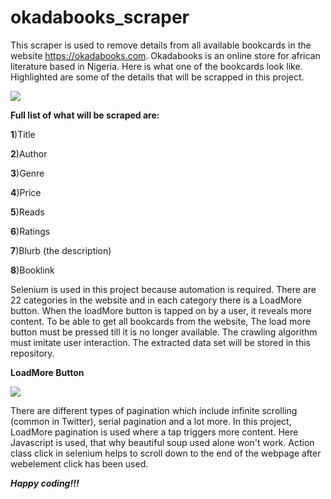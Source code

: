 # okadabooks_scraper
  This scraper is used to remove details from all available bookcards in the website https://okadabooks.com. Okadabooks is an online store for african literature based in Nigeria.
  Here is what one of the bookcards look like. Highlighted are some of the details that will be scrapped in this project.

   ![](https://github.com/EdidiongEsu/okadabooks_scraper/blob/master/okadabooks_pictures/Capture.PNG)
            
**Full list of what will be scraped are:**

  **1**)Title
  
  **2**)Author
  
  **3**)Genre
  
  **4**)Price
  
  **5**)Reads
  
  **6**)Ratings
  
  **7**)Blurb (the description)
  
  **8**)Booklink
  
 Selenium is used in this project because automation is required. There are 22 categories in the website and in each category there is a LoadMore button. When the loadMore button is tapped on by a user, it reveals more content. To be able to get all bookcards from the website, The load more button must be pressed till it is no longer available. The crawling algorithm must imitate user interaction. The extracted data set will be stored in this repository.
 
 **LoadMore Button**
  
  ![](https://github.com/EdidiongEsu/okadabooks_scraper/blob/master/okadabooks_pictures/load_more%20button.PNG)
  
  There are different types of pagination which include infinite scrolling (common in Twitter), serial pagination and a lot more. In this project, LoadMore pagination is used where a tap triggers more content. Here Javascript is used, that why beautiful soup used alone won't work. Action class click in selenium helps to scroll down to the end of the webpage after webelement click has been used.
 
 ***Happy coding!!!***
